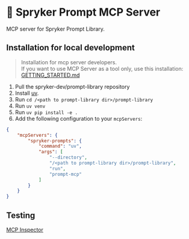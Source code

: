 # 🚀 Spryker Prompt MCP Server

MCP server for Spryker Prompt Library.

## Installation for local development

> Installation for mcp server developers. \
If you want to use MCP Server as a tool only, use this installation: [GETTING_STARTED.md](../GETTING_STARTED.md)

1. Pull the spryker-dev/prompt-library repository
2. Install [uv](https://docs.astral.sh/uv/#installation).
3. Run `cd /<path to prompt-library dir>/prompt-library`
4. Run `uv venv`
5. Run `uv pip install -e .`
6. Add the following configuration to your `mcpServers`:
```json
{
    "mcpServers": {
        "spryker-prompts": {
            "command": "uv",
            "args": [
                "--directory",
                "/<path to prompt-library dir>/prompt-library",
                "run",
                "prompt-mcp"
            ]
        }
    }
}
```

## Testing

[MCP Inspector](https://modelcontextprotocol.io/legacy/tools/inspector)
